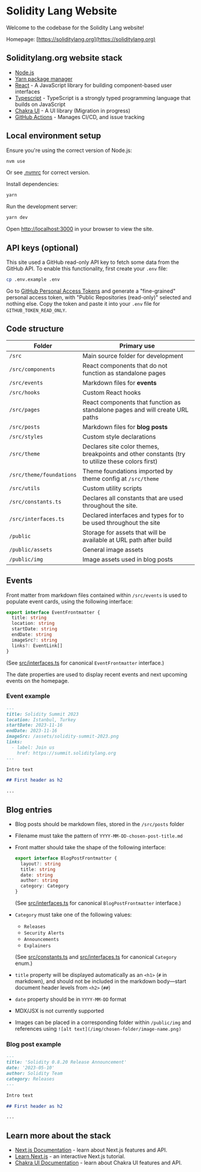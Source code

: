 

# Solidity Lang Website

Welcome to the codebase for the Solidity Lang website!

Homepage: [https://soliditylang.org](https://soliditylang.org)

## Soliditylang.org website stack

- [Node.js](https://nodejs.org/)
- [Yarn package manager](https://yarnpkg.com/cli/install)
- [React](https://reactjs.org/) - A JavaScript library for building component-based user interfaces
- [Typescript](https://www.typescriptlang.org/) - TypeScript is a strongly typed programming language that builds on JavaScript
- [Chakra UI](https://chakra-ui.com/) - A UI library (Migration in progress)
- [GitHub Actions](https://github.com/features/actions) - Manages CI/CD, and issue tracking

## Local environment setup

Ensure you're using the correct version of Node.js:

```bash
nvm use
```

Or see [.nvmrc](.nvmrc) for correct version.

Install dependencies:

```bash
yarn
```

Run the development server:

```bash
yarn dev
```

Open [http://localhost:3000](http://localhost:3000) in your browser to view the site.

## API keys (optional)

This site used a GitHub read-only API key to fetch some data from the GitHub API. To enable this functionality, first create your `.env` file:

```bash
cp .env.example .env
```

Go to [GitHub Personal Access Tokens](https://github.com/settings/tokens?type=beta) and generate a "fine-grained" personal access token, with "Public Repositories (read-only)" selected and nothing else. Copy the token and paste it into your `.env` file for `GITHUB_TOKEN_READ_ONLY`.

## Code structure

| Folder                   | Primary use                                                                                     |
| ------------------------ | ----------------------------------------------------------------------------------------------- |
| `/src`                   | Main source folder for development                                                              |
| `/src/components`        | React components that do not function as standalone pages                                       |
| `/src/events`            | Markdown files for **events**                                                                   |
| `/src/hooks`             | Custom React hooks                                                                              |
| `/src/pages`             | React components that function as standalone pages and will create URL paths                    |
| `/src/posts`             | Markdown files for **blog posts**                                                               |
| `/src/styles`            | Custom style declarations                                                                       |
| `/src/theme`             | Declares site color themes, breakpoints and other constants (try to utilize these colors first) |
| `/src/theme/foundations` | Theme foundations imported by theme config at `/src/theme`                                      |
| `/src/utils`             | Custom utility scripts                                                                          |
| `/src/constants.ts`      | Declares all constants that are used throughout the site.                                       |
| `/src/interfaces.ts`     | Declared interfaces and types for to be used throughout the site                                |
| `/public`                | Storage for assets that will be available at URL path after build                               |
| `/public/assets`         | General image assets                                                                            |
| `/public/img`            | Image assets used in blog posts                                                                 |

## Events

Front matter from markdown files contained within `/src/events` is used to populate event cards, using the following interface:

```ts
export interface EventFrontmatter {
  title: string
  location: string
  startDate: string
  endDate: string
  imageSrc?: string
  links?: EventLink[]
}
```

(See [src/interfaces.ts](src/interfaces.ts) for canonical `EventFrontmatter` interface.)

The date properties are used to display recent events and next upcoming events on the homepage.

### Event example

```md
---
title: Solidity Summit 2023
location: Istanbul, Turkey
startDate: 2023-11-16
endDate: 2023-11-16
imageSrc: /assets/solidity-summit-2023.png
links:
  - label: Join us
    href: https://summit.soliditylang.org
---

Intro text

## First header as h2

...
```

## Blog entries

- Blog posts should be markdown files, stored in the `/src/posts` folder
- Filename must take the pattern of `YYYY-MM-DD-chosen-post-title.md`
- Front matter should take the shape of the following interface:

  ```ts
  export interface BlogPostFrontmatter {
    layout?: string
    title: string
    date: string
    author: string
    category: Category
  }
  ```

  (See [src/interfaces.ts](src/interfaces.ts) for canonical `BlogPostFrontmatter` interface.)

- `Category` must take one of the following values:

  - `Releases`
  - `Security Alerts`
  - `Announcements`
  - `Explainers`

  (See [src/constants.ts](src/constants.ts) and [src/interfaces.ts](src/interfaces.ts) for canonical `Category` enum.)

- `title` property will be displayed automatically as an `<h1>` (`#` in markdown), and should not be included in the markdown body—start document header levels from `<h2>` (`##`)
- `date` property should be in `YYYY-MM-DD` format
- MDX/JSX is not currently supported
- Images can be placed in a corresponding folder within `/public/img` and references using `![alt text](/img/chosen-folder/image-name.png)`

### Blog post example

```md
---
title: 'Solidity 0.8.20 Release Announcement'
date: '2023-05-10'
author: Solidity Team
category: Releases
---

Intro text

## First header as h2

...
```

## Learn more about the stack

- [Next.js Documentation](https://nextjs.org/docs) - learn about Next.js features and API.
- [Learn Next.js](https://nextjs.org/learn) - an interactive Next.js tutorial.
- [Chakra UI Documentation](https://chakra-ui.com/docs/getting-started) - learn about Chakra UI features and API.
